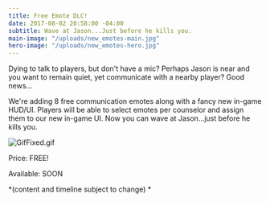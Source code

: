 ```yaml
---
title: Free Emote DLC!
date: 2017-08-02 20:58:00 -04:00
subtitle: Wave at Jason...Just before he kills you.
main-image: "/uploads/new_emotes-main.jpg"
hero-image: "/uploads/new_emotes-hero.jpg"
---
```


Dying to talk to players, but don't have a mic? Perhaps Jason is near and you want to remain quiet, yet communicate with a nearby player? Good news... 

We're adding 8 free communication emotes along with a fancy new in-game HUD/UI. Players will be able to select emotes per counselor and assign them to our new in-game UI. Now you can wave at Jason...just before he kills you.

![GifFixed.gif](/uploads/GifFixed.gif)

Price: FREE! 

Available: SOON

*(content and timeline subject to change) * 